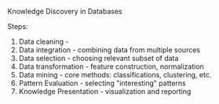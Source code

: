 Knowledge Discovery in Databases

Steps:
1. Data cleaning - 
2. Data integration - combining data from multiple sources
3. Data selection - choosing relevant subset of data
4. Data transformation - feature construction, normalization
5. Data mining - core methods: classifications, clustering, etc.
6. Pattern Evaluation - selecting "interesting" patterns 
7. Knowledge Presentation - visualization and reporting